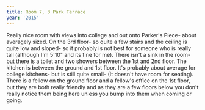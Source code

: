 ```yaml
---
title: Room 7, 3 Park Terrace
year: '2015'
---
```


Really nice room with views into college and out onto Parker's Piece- about averagely sized. On the 3rd floor- so quite a few stairs and the ceiling is quite low and sloped- so it probably is not best for someone who is really tall (although I'm 5'10" and its fine for me). There isn't a sink in the room- but there is a toilet and two showers between the 1st and 2nd floor. The kitchen is between the ground and 1st floor. It's probably about average for college kitchens- but is still quite small- (It doesn't have room for seating). There is a fellow on the ground floor and a fellow's office on the 1st floor, but they are both really friendly and as they are a few floors below you don't really notice them being here unless you bump into them when coming or going.